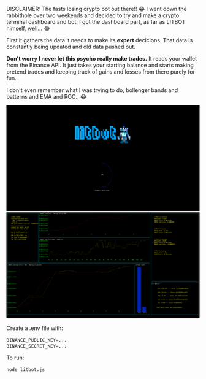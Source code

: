 DISCLAIMER: The fasts losing crypto bot out there!! :joy: I went down the rabbithole over two weekends and decided to try and make a crypto terminal dashboard and bot. I got the dashboard part, as far as LITBOT himself, well... :joy:

First it gathers the data it needs to make its **expert** decicions. That data is constantly being updated and old data pushed out.

**Don't worry I never let this psycho really make trades.** It reads your wallet from the Binance API. It just takes your starting balance and starts making pretend trades and keeping track of gains and losses from there purely for fun.

I don't even remember what I was trying to do, bollenger bands and patterns and EMA and ROC.. :joy:


![](screenshot1.png)
![](screenshot2.png)


Create a .env file with:
```
BINANCE_PUBLIC_KEY=...
BINANCE_SECRET_KEY=...
```

To run:
```
node litbot.js
```